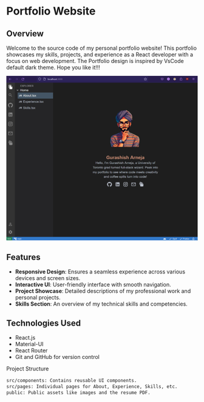# Portfolio Website

## Overview
Welcome to the source code of my personal portfolio website! This portfolio showcases my skills, projects, and experience as a React developer with a focus on web development. The Portfolio design is inspired by VsCode default dark theme. Hope you like it!!!

![Portfolio Screenshot](public/portfolio.png)
## Features
- **Responsive Design**: Ensures a seamless experience across various devices and screen sizes.
- **Interactive UI**: User-friendly interface with smooth navigation.
- **Project Showcase**: Detailed descriptions of my professional work and personal projects.
- **Skills Section**: An overview of my technical skills and competencies.

## Technologies Used
- React.js
- Material-UI
- React Router
- Git and GitHub for version control

Project Structure

    src/components: Contains reusable UI components.
    src/pages: Individual pages for About, Experience, Skills, etc.
    public: Public assets like images and the resume PDF.
